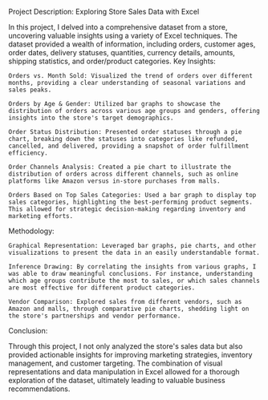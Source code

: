Project Description: Exploring Store Sales Data with Excel

In this project, I delved into a comprehensive dataset from a store, uncovering valuable insights using a variety of Excel techniques. The dataset provided a wealth of information, including orders, customer ages, order dates, delivery statuses, quantities, currency details, amounts, shipping statistics, and order/product categories.
Key Insights:

    Orders vs. Month Sold: Visualized the trend of orders over different months, providing a clear understanding of seasonal variations and sales peaks.

    Orders by Age & Gender: Utilized bar graphs to showcase the distribution of orders across various age groups and genders, offering insights into the store's target demographics.

    Order Status Distribution: Presented order statuses through a pie chart, breaking down the statuses into categories like refunded, cancelled, and delivered, providing a snapshot of order fulfillment efficiency.

    Order Channels Analysis: Created a pie chart to illustrate the distribution of orders across different channels, such as online platforms like Amazon versus in-store purchases from malls.

    Orders Based on Top Sales Categories: Used a bar graph to display top sales categories, highlighting the best-performing product segments. This allowed for strategic decision-making regarding inventory and marketing efforts.

Methodology:

    Graphical Representation: Leveraged bar graphs, pie charts, and other visualizations to present the data in an easily understandable format.

    Inference Drawing: By correlating the insights from various graphs, I was able to draw meaningful conclusions. For instance, understanding which age groups contribute the most to sales, or which sales channels are most effective for different product categories.

    Vendor Comparison: Explored sales from different vendors, such as Amazon and malls, through comparative pie charts, shedding light on the store's partnerships and vendor performance.

Conclusion:

Through this project, I not only analyzed the store's sales data but also provided actionable insights for improving marketing strategies, inventory management, and customer targeting. The combination of visual representations and data manipulation in Excel allowed for a thorough exploration of the dataset, ultimately leading to valuable business recommendations.
